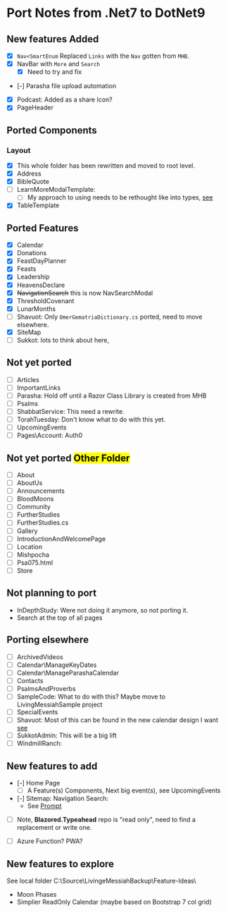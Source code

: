 ﻿# Port Notes from .Net7 to DotNet9

## New features Added
- [x] `Nav<SmartEnum` Replaced `Links` with the `Nav` gotten from `MHB`.
- [x] NavBar with `More` and `Search`
    - [x] Need to try and fix 
- [-] Parasha file upload automation
- [x] Podcast: Added as a share Icon?
- [x] PageHeader

## Ported Components
### Layout
- [x] This whole folder has been rewritten and moved to root level.
- [x] Address
- [x] BibleQuote
- [ ] LearnMoreModalTemplate: 
    - [ ] My approach to using needs to be rethought like into types, [see]("C:\Source\LivingeMessiahBackup\008-port-calendar-carousel\Wiki\Learn-More-Info-only-Bootstrap-Modal-no-code-behind-using-data-bs-and-fade.md") 
- [x] TableTemplate

## Ported Features
- [x] Calendar
- [x] Donations
- [x] FeastDayPlanner
- [x] Feasts
- [x] Leadership
- [x] HeavensDeclare
- [x] <strike>NavigationSearch</strike> this is now NavSearchModal
- [x] ThresholdCovenant
- [x] LunarMonths
- [ ] Shavuot: Only `OmerGematriaDictionary.cs` ported, need to move elsewhere.
- [x] SiteMap
- [ ] Sukkot: lots to think about here, 

## Not yet ported
- [ ] Articles
- [ ] ImportantLinks
- [ ] Parasha: Hold off until a Razor Class Library is created from MHB
- [ ] Psalms
- [ ] ShabbatService: This need a rewrite.
- [ ] TorahTuesday: Don't know what to do with this yet.
- [ ] UpcomingEvents
- [ ] Pages\Account: Auth0 

## Not yet ported <mark>Other Folder<mark>
- [ ] About
- [ ] AboutUs
- [ ] Announcements
- [ ] BloodMoons
- [ ] Community
- [ ] FurtherStudies
- [ ] FurtherStudies.cs
- [ ] Gallery
- [ ] IntroductionAndWelcomePage
- [ ] Location
- [ ] Mishpocha
- [ ] Psa075.html
- [ ] Store

## Not planning to port
- InDepthStudy: Were not doing it anymore, so not porting it.
- Search at the top of all pages


## Porting elsewhere
- [ ] ArchivedVideos
- [ ] Calendar\ManageKeyDates
- [ ] Calendar\ManageParashaCalendar
- [ ] Contacts
- [ ] PsalmsAndProverbs
- [ ] SampleCode: What to do with this?  Maybe move to LivingMessiahSample project
- [ ] SpecialEvents
- [ ] Shavuot: Most of this can be found in the new calendar design I want [see](C:\Source\LivingeMessiahBackup\Feature-Ideas\999-Calendar-based-on-Bootstrap-7-col-grid\999-Calendar-based-on-Bootstrap-7-col-grid.md)
- [ ] SukkotAdmin: This will be a big lift 
- [ ] WindmillRanch:

## New features to add
- [-] Home Page
    - [ ] A Feature(s) Components, Next big event(s), see UpcomingEvents 
- [-] Sitemap: Navigation Search:
    - See [Prompt](C:\Source\LivingMessiahBackup\Feature-Ideas\999-Calendar-based-on-Bootstrap-7-col-grid\999-Calendar-based-on-Bootstrap-7-col-grid.md)
- [ ] Note, **Blazored.Typeahead** repo is "read only", need to find a replacement or write one.
- [ ] Azure Function? PWA? 


## New features to explore
See local folder C:\Source\LivingeMessiahBackup\Feature-Ideas\

- Moon Phases
- Simplier ReadOnly Calendar (maybe based on Bootstrap 7 col grid)
